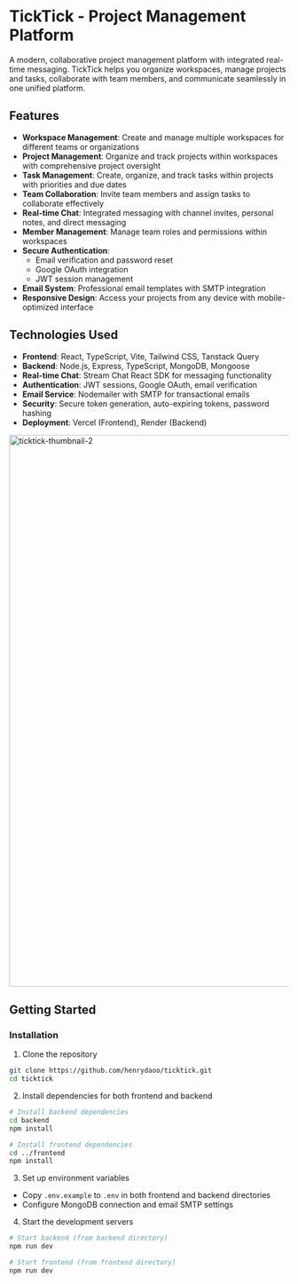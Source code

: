 ﻿# TickTick - Project Management Platform

A modern, collaborative project management platform with integrated real-time messaging. TickTick helps you organize workspaces, manage projects and tasks, collaborate with team members, and communicate seamlessly in one unified platform.

## Features

- **Workspace Management**: Create and manage multiple workspaces for different teams or organizations
- **Project Management**: Organize and track projects within workspaces with comprehensive project oversight
- **Task Management**: Create, organize, and track tasks within projects with priorities and due dates
- **Team Collaboration**: Invite team members and assign tasks to collaborate effectively
- **Real-time Chat**: Integrated messaging with channel invites, personal notes, and direct messaging
- **Member Management**: Manage team roles and permissions within workspaces
- **Secure Authentication**: 
  - Email verification and password reset
  - Google OAuth integration
  - JWT session management
- **Email System**: Professional email templates with SMTP integration
- **Responsive Design**: Access your projects from any device with mobile-optimized interface

## Technologies Used

- **Frontend**: React, TypeScript, Vite, Tailwind CSS, Tanstack Query
- **Backend**: Node.js, Express, TypeScript, MongoDB, Mongoose
- **Real-time Chat**: Stream Chat React SDK for messaging functionality
- **Authentication**: JWT sessions, Google OAuth, email verification
- **Email Service**: Nodemailer with SMTP for transactional emails
- **Security**: Secure token generation, auto-expiring tokens, password hashing
- **Deployment**: Vercel (Frontend), Render (Backend)

<img width="1264" height="995" alt="ticktick-thumbnail-2" src="https://github.com/user-attachments/assets/63e62663-ad9e-44da-aec2-8c10c911ae39" />



## Getting Started

### Installation

1. Clone the repository
```bash
git clone https://github.com/henrydaoo/ticktick.git
cd ticktick
```

2. Install dependencies for both frontend and backend
```bash
# Install backend dependencies
cd backend
npm install

# Install frontend dependencies
cd ../frontend
npm install
```

3. Set up environment variables
- Copy `.env.example` to `.env` in both frontend and backend directories
- Configure MongoDB connection and email SMTP settings

4. Start the development servers
```bash
# Start backend (from backend directory)
npm run dev

# Start frontend (from frontend directory)
npm run dev
```

